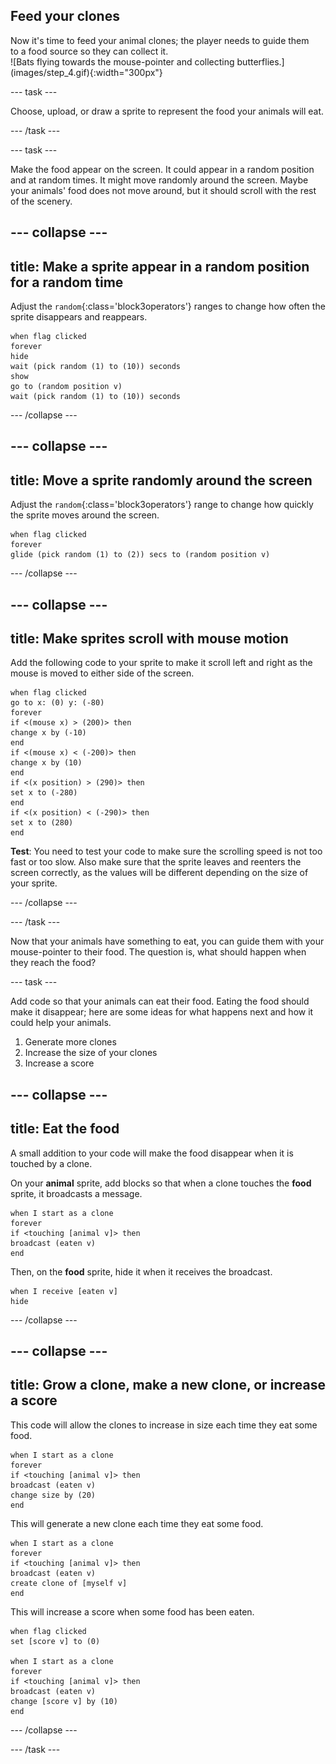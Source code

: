 ## Feed your clones

<div style="display: flex; flex-wrap: wrap">
<div style="flex-basis: 200px; flex-grow: 1; margin-right: 15px;">
Now it's time to feed your animal clones; the player needs to guide them to a food source so they can collect it.
</div>
<div>
![Bats flying towards the mouse-pointer and collecting butterflies.](images/step_4.gif){:width="300px"}
</div>
</div>



--- task ---

Choose, upload, or draw a sprite to represent the food your animals will eat.

--- /task ---

--- task ---

Make the food appear on the screen. It could appear in a random position and at random times. It might move randomly around the screen. Maybe your animals' food does not move around, but it should scroll with the rest of the scenery.

--- collapse ---
---
title: Make a sprite appear in a random position for a random time
---

Adjust the `random`{:class='block3operators'} ranges to change how often the sprite disappears and reappears.

```blocks3
when flag clicked
forever
hide
wait (pick random (1) to (10)) seconds
show
go to (random position v)
wait (pick random (1) to (10)) seconds
```

--- /collapse ---

--- collapse ---
---
title: Move a sprite randomly around the screen
---

Adjust the `random`{:class='block3operators'} range to change how quickly the sprite moves around the screen.

```blocks3
when flag clicked
forever
glide (pick random (1) to (2)) secs to (random position v)
```

--- /collapse ---

--- collapse ---
---
title: Make sprites scroll with mouse motion
---

Add the following code to your sprite to make it scroll left and right as the mouse is moved to either side of the screen.

```blocks3
when flag clicked
go to x: (0) y: (-80)
forever
if <(mouse x) > (200)> then
change x by (-10)
end
if <(mouse x) < (-200)> then
change x by (10)
end
if <(x position) > (290)> then
set x to (-280)
end
if <(x position) < (-290)> then
set x to (280)
end
```

**Test**: You need to test your code to make sure the scrolling speed is not too fast or too slow. Also make sure that the sprite leaves and reenters the screen correctly, as the values will be different depending on the size of your sprite.

--- /collapse ---

--- /task ---

Now that your animals have something to eat, you can guide them with your mouse-pointer to their food. The question is, what should happen when they reach the food?

--- task ---

Add code so that your animals can eat their food. Eating the food should make it disappear; here are some ideas for what happens next and how it could help your animals.

1. Generate more clones
1. Increase the size of your clones
1. Increase a score

--- collapse ---
---
title: Eat the food
---

A small addition to your code will make the food disappear when it is touched by a clone.

On your **animal** sprite, add blocks so that when a clone touches the **food** sprite, it broadcasts a message.

```blocks3
when I start as a clone
forever
if <touching [animal v]> then
broadcast (eaten v)
end
```

Then, on the **food** sprite, hide it when it receives the broadcast.

```blocks3
when I receive [eaten v]
hide
```

--- /collapse ---

--- collapse ---
---
title: Grow a clone, make a new clone, or increase a score
---

This code will allow the clones to increase in size each time they eat some food.

```blocks3
when I start as a clone
forever
if <touching [animal v]> then
broadcast (eaten v)
change size by (20)
end
```

This will generate a new clone each time they eat some food.

```blocks3
when I start as a clone
forever
if <touching [animal v]> then
broadcast (eaten v)
create clone of [myself v]
end
```

This will increase a score when some food has been eaten.

```blocks3
when flag clicked
set [score v] to (0)

when I start as a clone
forever
if <touching [animal v]> then
broadcast (eaten v)
change [score v] by (10)
end
```
--- /collapse ---

--- /task ---

